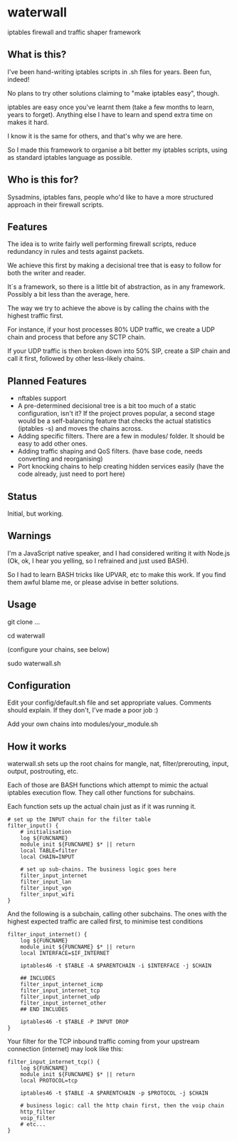 waterwall
=========

iptables firewall and traffic shaper framework

What is this?
-------------
I've been hand-writing iptables scripts in .sh files for years. Been fun, indeed!

No plans to try other solutions claiming  to "make iptables easy", though.

iptables are easy once you've learnt them (take a few months to learn, years to forget).
Anything else I have to learn and spend extra time on makes it hard.

I know it is the same for others, and that's why we are here.

So I made this framework to organise a bit better my iptables scripts, using as standard iptables language as possible.

Who is this for?
----------------
Sysadmins, iptables fans, people who'd like to have a more structured approach in their firewall scripts.

Features
--------
The idea is to write fairly well performing firewall scripts, reduce redundancy in rules and tests against packets.

We achieve this first by making a decisional tree that is easy to follow for both the writer and reader.

It`s a framework, so there is a little bit of abstraction, as in any framework. Possibly a bit less than the average, here.


The way we try to achieve the above is by calling the chains with the highest traffic first.


For instance, if your host processes 80% UDP traffic, we create a UDP chain and process that before any SCTP chain.

If your UDP traffic is then broken down into 50% SIP, create a SIP chain and call it first, followed by other less-likely chains.

Planned Features
----------------
* nftables support
* A pre-determined decisional tree is a bit too much of a static configuration, isn't it?
If the project proves popular, a second stage would be a self-balancing feature that checks the actual statistics (iptables -s) and moves the chains across.
* Adding specific filters. There are a few in modules/ folder. It should be easy to add other ones.
* Adding traffic shaping and QoS filters. (have base code, needs converting and reorganising)
* Port knocking chains to help creating hidden services easily (have the code already, just need to port here)


Status
------
Initial, but working.

Warnings
--------
I'm a JavaScript native speaker, and I had considered writing it with Node.js (Ok, ok, I hear you yelling, so I refrained and just used BASH).

So I had to learn BASH tricks like UPVAR, etc to make this work. If you find them awful blame me, or please advise in better solutions.

Usage
-----
git clone ...

cd waterwall

(configure your chains, see below)

sudo waterwall.sh

Configuration
-----
Edit your config/default.sh file and set appropriate values. Comments should explain. If they don't, I've made a poor job :)

Add your own chains into modules/your\_module.sh

How it works
------------
waterwall.sh sets up the root chains for mangle, nat, filter/prerouting, input, output, postrouting, etc.

Each of those are BASH functions which attempt to mimic the actual iptables execution flow. They call other functions for subchains.

Each function sets up the actual chain just as if it was running it.

```
# set up the INPUT chain for the filter table
filter_input() {
	# initialisation
	log ${FUNCNAME}
	module_init ${FUNCNAME} $* || return
	local TABLE=filter
	local CHAIN=INPUT

	# set up sub-chains. The business logic goes here
	filter_input_internet
	filter_input_lan
	filter_input_vpn
	filter_input_wifi
}
```
And the following is a subchain, calling other subchains. The ones with the highest expected traffic are called first, to minimise test conditions

```
filter_input_internet() {
	log ${FUNCNAME}
	module_init ${FUNCNAME} $* || return
	local INTERFACE=$IF_INTERNET

	iptables46 -t $TABLE -A $PARENTCHAIN -i $INTERFACE -j $CHAIN

	## INCLUDES
	filter_input_internet_icmp
	filter_input_internet_tcp
	filter_input_internet_udp
	filter_input_internet_other
	## END INCLUDES

	iptables46 -t $TABLE -P INPUT DROP
}
```

Your filter for the TCP inbound traffic coming from your upstream connection (internet) may look like this:

```
filter_input_internet_tcp() {
	log ${FUNCNAME}
	module_init ${FUNCNAME} $* || return
	local PROTOCOL=tcp

	iptables46 -t $TABLE -A $PARENTCHAIN -p $PROTOCOL -j $CHAIN

	# business logic: call the http chain first, then the voip chain
	http_filter
	voip_filter
	# etc...
}
```

